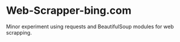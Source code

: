 # Web-Scrapper-bing.com
Minor experiment using requests and BeautifulSoup modules for web scrapping.
